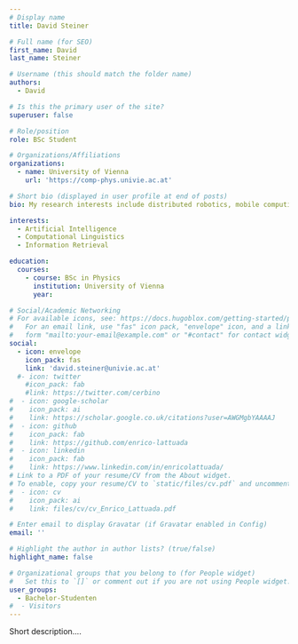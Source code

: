 ```yaml
---
# Display name
title: David Steiner

# Full name (for SEO)
first_name: David
last_name: Steiner

# Username (this should match the folder name)
authors:
  - David

# Is this the primary user of the site?
superuser: false

# Role/position
role: BSc Student

# Organizations/Affiliations
organizations:
  - name: University of Vienna
    url: 'https://comp-phys.univie.ac.at'

# Short bio (displayed in user profile at end of posts)
bio: My research interests include distributed robotics, mobile computing and programmable matter.

interests:
  - Artificial Intelligence
  - Computational Linguistics
  - Information Retrieval

education:
  courses:
    - course: BSc in Physics
      institution: University of Vienna
      year: 

# Social/Academic Networking
# For available icons, see: https://docs.hugoblox.com/getting-started/page-builder/#icons
#   For an email link, use "fas" icon pack, "envelope" icon, and a link in the
#   form "mailto:your-email@example.com" or "#contact" for contact widget.
social:
  - icon: envelope
    icon_pack: fas
    link: 'david.steiner@univie.ac.at'
  #- icon: twitter
    #icon_pack: fab
    #link: https://twitter.com/cerbino
#  - icon: google-scholar
#    icon_pack: ai
#    link: https://scholar.google.co.uk/citations?user=AWGMgbYAAAAJ
#  - icon: github
#    icon_pack: fab
#    link: https://github.com/enrico-lattuada
#  - icon: linkedin
#    icon_pack: fab
#    link: https://www.linkedin.com/in/enricolattuada/
# Link to a PDF of your resume/CV from the About widget.
# To enable, copy your resume/CV to `static/files/cv.pdf` and uncomment the lines below.
#  - icon: cv
#    icon_pack: ai
#    link: files/cv/cv_Enrico_Lattuada.pdf

# Enter email to display Gravatar (if Gravatar enabled in Config)
email: ''

# Highlight the author in author lists? (true/false)
highlight_name: false

# Organizational groups that you belong to (for People widget)
#   Set this to `[]` or comment out if you are not using People widget.
user_groups:
  - Bachelor-Studenten
#  - Visitors
---
```


Short description....
